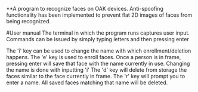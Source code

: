 **A program to recognize faces on OAK devices. Anti-spoofing functionality has been implemented to prevent flat 2D images of faces from being recognized. 

#User manual
The terminal in which the program runs captures user input. Commands can be issued by simply typing letters and then pressing enter

The 'i' key can be used to change the name with which enrollment/deletion happens.
The 'e' key is used to enroll faces. Once a person is in frame, pressing enter will save that face with the name currently in use. Changing the name is done with inputting 'i'
The 'd' key will delete from storage the faces similar to the face currently in frame. 
The 'r' key will prompt you to enter a name. All saved faces matching that name will be deleted. 

